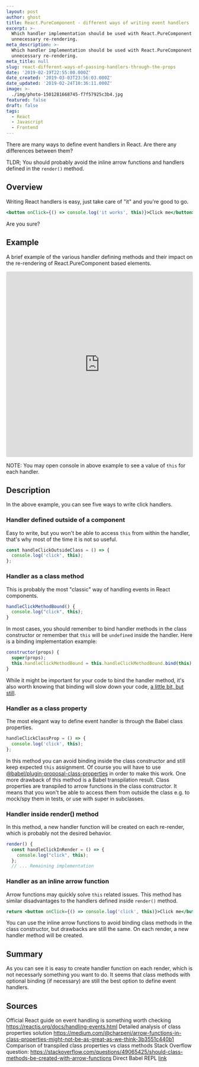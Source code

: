 ```yaml
---
layout: post
author: ghost
title: React.PureComponent - different ways of writing event handlers
excerpt: >-
  Which handler implementation should be used with React.PureComponent to avoid
  unnecessary re-rendering.
meta_description: >-
  Which handler implementation should be used with React.PureComponent to avoid
  unnecessary re-rendering.
meta_title: null
slug: react-different-ways-of-passing-handlers-through-the-props
date: '2019-02-19T22:55:00.000Z'
date_created: '2019-03-03T23:56:03.000Z'
date_updated: '2019-02-24T10:36:11.000Z'
image: >-
  ./img/photo-1501281668745-f7f57925c3b4.jpg
featured: false
draft: false
tags:
  - React
  - Javascript
  - Frontend
---
```


There are many ways to define event handlers in React. Are there any differences between them?

TLDR; You should probably avoid the inline arrow functions and handlers defined in the `render()` method.

## Overview

Writing React handlers is easy, just take care of "it" and you're good to go.

```jsx
<button onClick={() => console.log('it works', this)}>Click me</button>
```

Are you sure?

## Example

A brief example of the various handler defining methods and their impact on the re-rendering of React.PureComponent based elements.

<iframe src="https://codesandbox.io/embed/wom604pn85?fontsize=14" style="width:100%; height:500px; border:0; border-radius: 4px; overflow:hidden;" sandbox="allow-modals allow-forms allow-popups allow-scripts allow-same-origin"></iframe>
<br/>

NOTE: You may open console in above example to see a value of `this` for each handler.

## Description

In the above example, you can see five ways to write click handlers.

### Handler defined outside of a component

Easy to write, but you won't be able to access `this` from within the handler, that's why most of the time it is not so useful.

```jsx
const handleClickOutsideClass = () => {
  console.log('click', this);
};
```

### Handler as a class method

This is probably the most "classic" way of handling events in React components.

```javascript
handleClickMethodBound() {
  console.log("click", this);
}
```

In most cases, you should remember to bind handler methods in the class constructor or remember that `this` will be `undefined` inside the handler.
Here is a binding implementation example:

```javascript
constructor(props) {
  super(props);
  this.handleClickMethodBound = this.handleClickMethodBound.bind(this);
}
```

While it might be important for your code to bind the handler method, it's also worth knowing that binding will slow down your code, [a little bit, but still](https://medium.com/@charpeni/arrow-functions-in-class-properties-might-not-be-as-great-as-we-think-3b3551c440b1#e821).

### Handler as a class property

The most elegant way to define event handler is through the Babel class properties.

```javascript
handleClickClassProp = () => {
  console.log('click', this);
};
```

In this method you can avoid binding inside the class constructor and still keep expected `this` assignment.
Of course you will have to use [@babel/plugin-proposal-class-properties](https://babeljs.io/docs/en/babel-plugin-proposal-class-properties) in order to make this work.
One more drawback of this method is a Babel transpilation result.
Class properties are transpiled to arrow functions in the class constructor.
It means that you won't be able to access them from outside the class e.g. to mock/spy them in tests, or use with super in subclasses.

### Handler inside render() method

In this method, a new handler function will be created on each re-render, which is probably not the desired behavior.

```javascript
render() {
  const handleClickInRender = () => {
    console.log("click", this);
  };
  // ... Remaining implementation
```

### Handler as an inline arrow function

Arrow functions may quickly solve `this` related issues.
This method has similar disadvantages to the handlers defined inside `render()` method.

```jsx
return <button onClick={() => console.log('click', this)}>Click me</button>;
```

You can use the inline arrow functions to avoid binding class methods in the class constructor, but drawbacks are still the same.
On each render, a new handler method will be created.

## Summary

As you can see it is easy to create handler function on each render, which is not necessarly something you want to do.
It seems that class methods with optional binding (if necessary) are still the best option to define event handlers.

## Sources

Official React guide on event handling is something worth checking https://reactjs.org/docs/handling-events.html
Detailed analysis of class properties solution
https://medium.com/@charpeni/arrow-functions-in-class-properties-might-not-be-as-great-as-we-think-3b3551c440b1
Comparison of transpiled class properties vs class methods
Stack Overflow question: https://stackoverflow.com/questions/49065425/should-class-methods-be-created-with-arrow-functions
Direct Babel REPL [link](https://babeljs.io/repl/#?babili=false&browsers=&build=&builtIns=false&spec=false&loose=false&code_lz=MYGwhgzhAEBiD29oFMAeAXZA7AJjASsmMOgHQDC8AtgA7xbbrQDeAUNNMPROgE4CuJeLwAUNXvBoQAlC3YdoEfjWSjxkmfI7oAFgEsIpHWFwhkAIXDQAvNF0GjJnGcthSAIz24R9zRwC-rPLGphbgIrJs8oGBrKCQMAjwAEwoGNh40ITEZJS09IxywU4uVrYRNgB8RQGs_kA&debug=false&forceAllTransforms=false&shippedProposals=false&circleciRepo=&evaluate=true&fileSize=false&timeTravel=false&sourceType=module&lineWrap=false&presets=es2015%2Creact%2Cstage-0&prettier=false&targets=&version=7.3.3)
